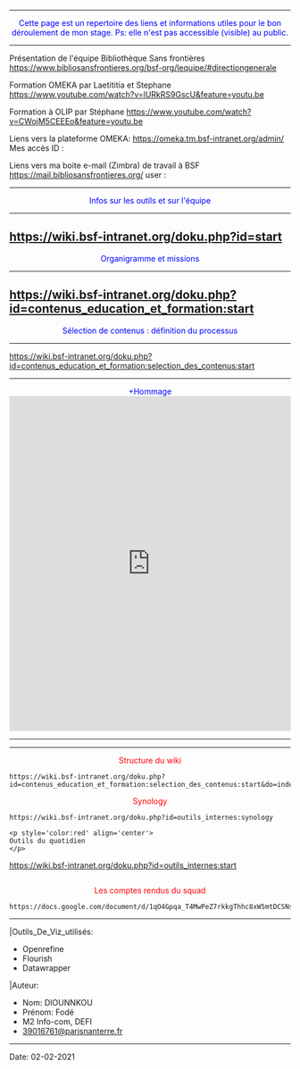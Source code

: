 
-----------------------------------------------------------------------------
<p style='color:blue' align='center'>
Cette page est un repertoire des liens et informations utiles pour le bon déroulement de mon stage.
Ps: elle n'est pas accessible (visible) au public.
</p>

-----------------------------------------------------------------------------

Présentation de l'équipe Bibliothèque Sans frontières
https://www.bibliosansfrontieres.org/bsf-org/lequipe/#directiongenerale

Formation OMEKA par Laetititia et Stephane 
https://www.youtube.com/watch?v=lURkRS9GscU&feature=youtu.be

Formation à OLIP par Stéphane
https://www.youtube.com/watch?v=CWojM5CEEEo&feature=youtu.be

Liens vers la plateforme OMEKA: https://omeka.tm.bsf-intranet.org/admin/
Mes accès ID : 

Liens vers ma boite e-mail (Zimbra) de travail à BSF
https://mail.bibliosansfrontieres.org/
user :

-----------------
<p style='color:blue' align='center'>
Infos sur les outils et sur l'équipe 
</p>

-----------------
https://wiki.bsf-intranet.org/doku.php?id=start 
-----------------
<p style='color:blue' align='center'>
Organigramme et missions
</p>


-----------------
https://wiki.bsf-intranet.org/doku.php?id=contenus_education_et_formation:start
-----------------
<p style='color:blue' align='center'>
Sélection de contenus : définition du processus
</p>

-----------------
https://wiki.bsf-intranet.org/doku.php?id=contenus_education_et_formation:selection_des_contenus:start

----------------
<p style='color:blue' align='center'>
+Hommage <iframe src='https://flo.uri.sh/story/743592/embed' title='Interactive or visual content' frameborder='0' scrolling='no' style='width:100%;height:600px;' ></iframe><div style='width:100%!; margin-top:4px!important;text-align:right!important;' ></div></p>

--------------

------------------
<p style='color:red' align='center'>
Structure du wiki
</p>

```
https://wiki.bsf-intranet.org/doku.php?id=contenus_education_et_formation:selection_des_contenus:start&do=index

```
<p style='color:red' align='center'>
Synology
</p>

```
https://wiki.bsf-intranet.org/doku.php?id=outils_internes:synology

```

```
<p style='color:red' align='center'>
Outils du quotidien
</p>

```
https://wiki.bsf-intranet.org/doku.php?id=outils_internes:start

```

```
<p style='color:red' align='center'>
Les comptes rendus du squad
</p>

```
https://docs.google.com/document/d/1qO4Gpqa_T4MwPeZ7rkkgThhc8xW5mtDCSNseyqcNfBE/edit#
```

----
|Outils_De_Viz_utilisés: 
  - Openrefine
  - Flourish
  - Datawrapper
  
|Auteur:
  - Nom: DIOUNNKOU
  - Prénom: Fodé
  - M2 Info-com, DEFI
  - 39016761@parisnanterre.fr
  
-----------------
Date: 02-02-2021
 
